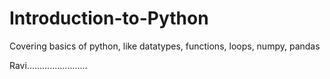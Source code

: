 # Introduction-to-Python
Covering basics of python, like datatypes, functions, loops, numpy, pandas

Ravi........................
